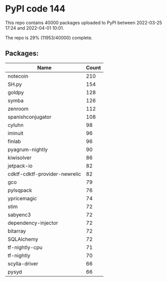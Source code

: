 # PyPI code 144

This repo contains 40000 packages uploaded to PyPI between 
2022-03-25 17:24 and 2022-04-01 10:01.

The repo is 29% (11953/40000) complete.

## Packages:

| Name  | Count |
| ----- | ----- |
| notecoin | 210 |
| SH.py | 154 |
| goldpy | 128 |
| symba | 126 |
| zenroom | 112 |
| spanishconjugator | 108 |
| cyluhn | 98 |
| iminuit | 96 |
| finlab | 96 |
| pyagrum-nightly | 90 |
| kiwisolver | 86 |
| jetpack-io | 82 |
| cdktf-cdktf-provider-newrelic | 82 |
| gco | 79 |
| pylsqpack | 76 |
| ypricemagic | 74 |
| stim | 72 |
| sabyenc3 | 72 |
| dependency-injector | 72 |
| bitarray | 72 |
| SQLAlchemy | 72 |
| tf-nightly-cpu | 71 |
| tf-nightly | 70 |
| scylla-driver | 66 |
| pysyd | 66 |


